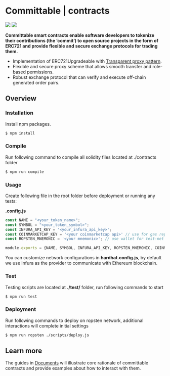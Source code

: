 # Committable | contracts

 ![](https://img.shields.io/badge/npm-8.0.0-blue)  ![](https://img.shields.io/badge/node-16.11.4-green)

**Committable smart contracts enable software developers to tokenize their contributions (the ’commit‘) to open source projects in the form of ERC721 and provide flexible and secure exchange protocols for trading them.**

- Implementation of ERC721Upgradeable with [Transparent proxy pattern](https://blog.openzeppelin.com/the-transparent-proxy-pattern/).
- Flexible and secure proxy scheme that allows smooth transfer and role-based permissions.
- Robust exchange protocol that can verify and execute off-chain generated order pairs.

## Overview

### Installation

Install npm packages.

```bash
$ npm install
```

### Compile

Run following command to compile all solidity files located at ./contracts folder

```bash
$ npm run compile
```

### Usage

Create following file in the root folder before deployment or running any tests:

**.config.js**

```javascript
const NAME = "<your_token_name>";
const SYMBOL = "<your_token_symbol>";
const INFURA_API_KEY = '<your_infura_api_key>'; 
const COINMARKETCAP_KEY = '<your coinmarketcap api>' // use for gas reporter
const ROPSTEN_MNEMONIC = '<your mnemonic>'; // use wallet for test-net only

module.exports = {NAME, SYMBOL, INFURA_API_KEY, ROPSTEN_MNEMONIC, COINMARKETCAP_KEY};

```

You can customize network configurations in **hardhat.config.js**, by default we use infura as the provider to communicate with Ethereum blockchain.

### Test

Testing scripts are located at **./test/** folder, run following commands to start 

```bash
$ npm run test
```

### Deployment

Run following commands to deploy on ropsten network, additional interactions will complete initial settings

```bash
$ npm run ropsten ./scripts/deploy.js
```

## Learn more

The guides in [Documents](./docs) will illustrate core rationale of committable contracts and provide examples about how to interact with them.

